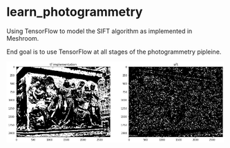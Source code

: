 # learn_photogrammetry

Using TensorFlow to model the SIFT algorithm as implemented in Meshroom.

End goal is to use TensorFlow at all stages of the photogrammetry pipleine.

![sift_sample.png](/readme_images/sift_sample.png)
